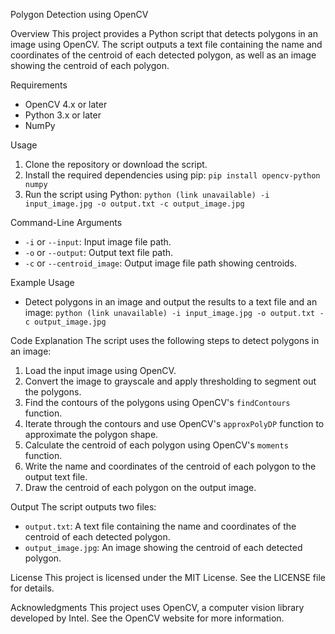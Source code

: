 Polygon Detection using OpenCV

Overview
This project provides a Python script that detects polygons in an image using OpenCV. The script outputs a text file containing the name and coordinates of the centroid of each detected polygon, as well as an image showing the centroid of each polygon.

Requirements
- OpenCV 4.x or later
- Python 3.x or later
- NumPy

Usage
1. Clone the repository or download the script.
2. Install the required dependencies using pip: `pip install opencv-python numpy`
3. Run the script using Python: `python (link unavailable) -i input_image.jpg -o output.txt -c output_image.jpg`

Command-Line Arguments
- `-i` or `--input`: Input image file path.
- `-o` or `--output`: Output text file path.
- `-c` or `--centroid_image`: Output image file path showing centroids.

Example Usage
- Detect polygons in an image and output the results to a text file and an image: `python (link unavailable) -i input_image.jpg -o output.txt -c output_image.jpg`

Code Explanation
The script uses the following steps to detect polygons in an image:

1. Load the input image using OpenCV.
2. Convert the image to grayscale and apply thresholding to segment out the polygons.
3. Find the contours of the polygons using OpenCV's `findContours` function.
4. Iterate through the contours and use OpenCV's `approxPolyDP` function to approximate the polygon shape.
5. Calculate the centroid of each polygon using OpenCV's `moments` function.
6. Write the name and coordinates of the centroid of each polygon to the output text file.
7. Draw the centroid of each polygon on the output image.

Output
The script outputs two files:

- `output.txt`: A text file containing the name and coordinates of the centroid of each detected polygon.
- `output_image.jpg`: An image showing the centroid of each detected polygon.

License
This project is licensed under the MIT License. See the LICENSE file for details.

Acknowledgments
This project uses OpenCV, a computer vision library developed by Intel. See the OpenCV website for more information.
